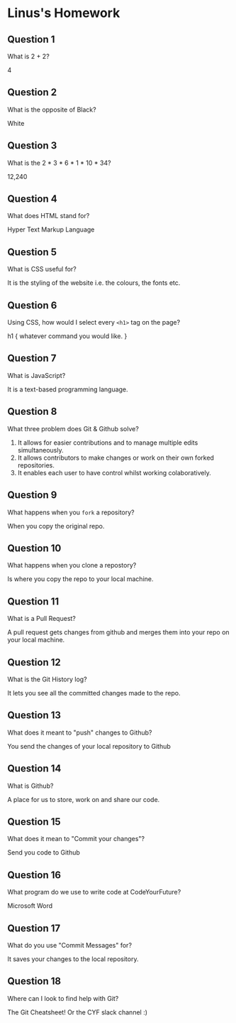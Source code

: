# Linus's Homework

## Question 1

What is 2 + 2?

4

## Question 2

What is the opposite of Black?

White

## Question 3

What is the  2 * 3 * 6 * 1 * 10 * 34?

12,240

## Question 4 

What does HTML stand for?

Hyper Text Markup Language 

## Question 5

What is CSS useful for?

It is the styling of the website i.e. the colours, the fonts etc. 

## Question 6

Using CSS, how would I select every `<h1>` tag on the page?

h1 {
    whatever command you would like. 
}

## Question 7

What is JavaScript?

It is a text-based programming language. 

## Question 8

What three problem does Git & Github solve?

1. It allows for easier contributions and to manage multiple edits simultaneously.
2. It allows contributors to make changes or work on their own forked repositories. 
3. It enables each user to have control whilst working colaboratively. 

## Question 9

What happens when you `fork` a repository?

When you copy the original repo. 

## Question 10 

What happens when you clone a repostory?

Is where you copy the repo to your local machine. 

## Question 11

What is a Pull Request?

A pull request gets changes from github and merges them into your repo on your local machine. 

## Question 12

What is the Git History log?

It lets you see all the committed changes made to the repo. 

## Question 13

What does it meant to "push" changes to Github?

You send the changes of your local repository to Github

## Question 14

What is Github?

A place for us to store, work on and share our code.

## Question 15

What does it mean to "Commit your changes"?

Send you code to Github

## Question 16

What program do we use to write code at CodeYourFuture?

Microsoft Word

## Question 17

What do you use "Commit Messages" for?

It saves your changes to the local repository. 

## Question 18

Where can I look to find help with Git?

The Git Cheatsheet! Or the CYF slack channel :)
